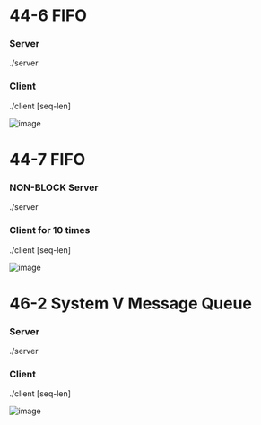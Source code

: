 # 44-6 FIFO
### Server
./server

### Client
./client [seq-len]

![image](https://user-images.githubusercontent.com/75157669/149883211-a6a65f47-e416-4242-8cb2-524ec0bccc5c.png)

# 44-7 FIFO
### NON-BLOCK Server
./server

### Client for 10 times
./client [seq-len]

![image](https://user-images.githubusercontent.com/75157669/149883905-fb44c69f-0a86-40b7-a837-95896b439a23.png)

# 46-2 System V Message Queue
### Server
./server

### Client
./client [seq-len]

![image](https://user-images.githubusercontent.com/75157669/149888363-7df4c4fa-03bc-4bd5-b6fb-d0f38af1f804.png)
